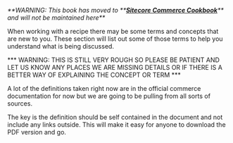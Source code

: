 _**WARNING: This book has moved to **_[_**Sitecore Commerce Cookbook**_](https://sitecorecommerceguild.gitbook.io/sitecore-commerce-cookbook/)_** and will not be maintained here**_



When working with a recipe there may be some terms and concepts that are new to you. These section will list out some of those terms to help you understand what is being discussed.

\*** WARNING: THIS IS STILL VERY ROUGH SO PLEASE BE PATIENT AND LET US KNOW ANY PLACES WE ARE MISSING DETAILS OR IF THERE IS A BETTER WAY OF EXPLAINING THE CONCEPT OR TERM \***

A lot of the definitions taken right now are in the official commerce documentation for now but we are going to be pulling from all sorts of sources.

The key is the definition should be self contained in the document and not include any links outside.  This will make it easy for anyone to download the PDF version and go.

